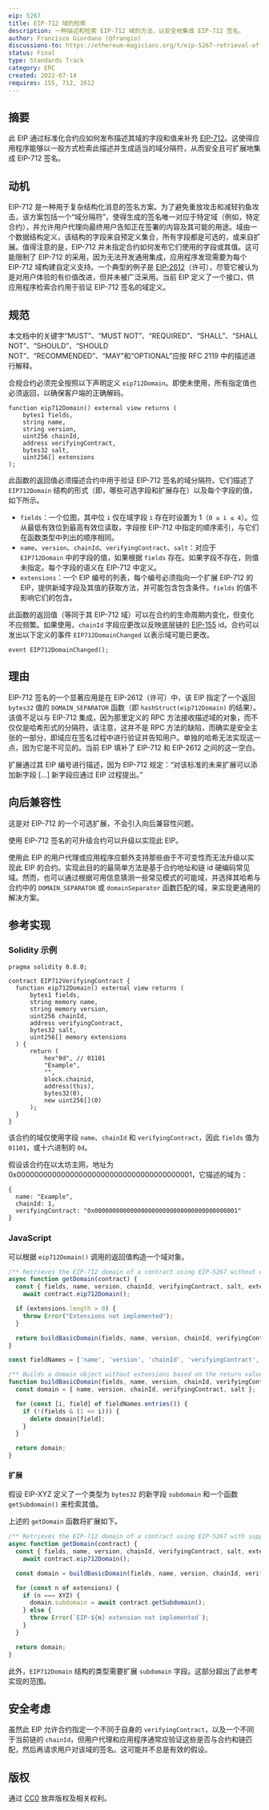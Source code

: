 ```yaml
---
eip: 5267
title: EIP-712 域的检索
description: 一种描述和检索 EIP-712 域的方法，以安全地集成 EIP-712 签名。
author: Francisco Giordano (@frangio)
discussions-to: https://ethereum-magicians.org/t/eip-5267-retrieval-of-eip-712-domain/9951
status: Final
type: Standards Track
category: ERC
created: 2022-07-14
requires: 155, 712, 2612
---
```


## 摘要

此 EIP 通过标准化合约应如何发布描述其域的字段和值来补充 [EIP-712](./eip-712.md)。这使得应用程序能够以一般方式检索此描述并生成适当的域分隔符，从而安全且可扩展地集成 EIP-712 签名。

## 动机

EIP-712 是一种用于复杂结构化消息的签名方案。为了避免重放攻击和减轻钓鱼攻击，该方案包括一个“域分隔符”，使得生成的签名唯一对应于特定域（例如，特定合约），并允许用户代理向最终用户告知正在签署的内容及其可能的用途。域由一个数据结构定义，该结构的字段来自预定义集合，所有字段都是可选的，或来自扩展。值得注意的是，EIP-712 并未指定合约如何发布它们使用的字段或其值。这可能限制了 EIP-712 的采用，因为无法开发通用集成，应用程序发现需要为每个 EIP-712 域构建自定义支持。一个典型的例子是 [EIP-2612](./eip-2612.md)（许可），尽管它被认为是对用户体验的有价值改进，但并未被广泛采用。当前 EIP 定义了一个接口，供应用程序检索合约用于验证 EIP-712 签名的域定义。

## 规范

本文档中的关键字“MUST”、“MUST NOT”、“REQUIRED”、“SHALL”、“SHALL NOT”、“SHOULD”、“SHOULD NOT”、“RECOMMENDED”、“MAY”和“OPTIONAL”应按 RFC 2119 中的描述进行解释。

合规合约必须完全按照以下声明定义 `eip712Domain`。即使未使用，所有指定值也必须返回，以确保客户端的正确解码。

```solidity
function eip712Domain() external view returns (
    bytes1 fields,
    string name,
    string version,
    uint256 chainId,
    address verifyingContract,
    bytes32 salt,
    uint256[] extensions
);
```

此函数的返回值必须描述合约中用于验证 EIP-712 签名的域分隔符。它们描述了 `EIP712Domain` 结构的形式（即，哪些可选字段和扩展存在）以及每个字段的值，如下所示。

- `fields`：一个位图，其中位 `i` 仅在域字段 `i` 存在时设置为 1（`0 ≤ i ≤ 4`）。位从最低有效位到最高有效位读取，字段按 EIP-712 中指定的顺序索引，与它们在函数类型中列出的顺序相同。
- `name`、`version`、`chainId`、`verifyingContract`、`salt`：对应于 `EIP712Domain` 中的字段的值，如果根据 `fields` 存在。如果字段不存在，则值未指定。每个字段的语义在 EIP-712 中定义。
- `extensions`：一个 EIP 编号的列表，每个编号必须指向一个扩展 EIP-712 的 EIP，提供新域字段及其值的获取方法，并可能包含包含条件。`fields` 的值不影响它们的包含。

此函数的返回值（等同于其 EIP-712 域）可以在合约的生命周期内变化，但变化不应频繁。如果使用，`chainId` 字段应更改以反映底层链的 [EIP-155](./eip-155.md) id。合约可以发出以下定义的事件 `EIP712DomainChanged` 以表示域可能已更改。

```solidity
event EIP712DomainChanged();
```

## 理由

EIP-712 签名的一个显著应用是在 EIP-2612（许可）中，该 EIP 指定了一个返回 `bytes32` 值的 `DOMAIN_SEPARATOR` 函数（即 `hashStruct(eip712Domain)` 的结果）。该值不足以与 EIP-712 集成，因为那里定义的 RPC 方法接收描述域的对象，而不仅仅是哈希形式的分隔符。请注意，这并不是 RPC 方法的缺陷，而确实是安全主张的一部分，即域应在签名过程中进行验证并告知用户。单独的哈希无法实现这一点，因为它是不可见的。当前 EIP 填补了 EIP-712 和 EIP-2612 之间的这一空白。

扩展通过其 EIP 编号进行描述，因为 EIP-712 规定：“对该标准的未来扩展可以添加新字段 [...] 新字段应通过 EIP 过程提出。”

## 向后兼容性

这是对 EIP-712 的一个可选扩展，不会引入向后兼容性问题。

使用 EIP-712 签名的可升级合约可以升级以实现此 EIP。

使用此 EIP 的用户代理或应用程序应额外支持那些由于不可变性而无法升级以实现此 EIP 的合约。实现此目的的最简单方法是基于合约地址和链 id 硬编码常见域。然而，也可以通过根据可用信息猜测一些常见模式的可能域，并选择其哈希与合约中的 `DOMAIN_SEPARATOR` 或 `domainSeparator` 函数匹配的域，来实现更通用的解决方案。

## 参考实现

### Solidity 示例

```solidity
pragma solidity 0.8.0;

contract EIP712VerifyingContract {
  function eip712Domain() external view returns (
      bytes1 fields,
      string memory name,
      string memory version,
      uint256 chainId,
      address verifyingContract,
      bytes32 salt,
      uint256[] memory extensions
  ) {
      return (
          hex"0d", // 01101
          "Example",
          "",
          block.chainid,
          address(this),
          bytes32(0),
          new uint256[](0)
      );
  }
}
```

该合约的域仅使用字段 `name`、`chainId` 和 `verifyingContract`，因此 `fields` 值为 `01101`，或十六进制的 `0d`。

假设该合约在以太坊主网，地址为 0x0000000000000000000000000000000000000001，它描述的域为：

```json5
{
  name: "Example",
  chainId: 1,
  verifyingContract: "0x0000000000000000000000000000000000000001"
}
```

### JavaScript

可以根据 `eip712Domain()` 调用的返回值构造一个域对象。

```javascript
/** Retrieves the EIP-712 domain of a contract using EIP-5267 without extensions. */
async function getDomain(contract) {
  const { fields, name, version, chainId, verifyingContract, salt, extensions } =
    await contract.eip712Domain();

  if (extensions.length > 0) {
    throw Error("Extensions not implemented");
  }

  return buildBasicDomain(fields, name, version, chainId, verifyingContract, salt);
}

const fieldNames = ['name', 'version', 'chainId', 'verifyingContract', 'salt'];

/** Builds a domain object without extensions based on the return values of `eip712Domain()`. */
function buildBasicDomain(fields, name, version, chainId, verifyingContract, salt) {
  const domain = { name, version, chainId, verifyingContract, salt };

  for (const [i, field] of fieldNames.entries()) {
    if (!(fields & (1 << i))) {
      delete domain[field];
    }
  }

  return domain;
}
```

#### 扩展

假设 EIP-XYZ 定义了一个类型为 `bytes32` 的新字段 `subdomain` 和一个函数 `getSubdomain()` 来检索其值。

上述的 `getDomain` 函数将扩展如下。

```javascript
/** Retrieves the EIP-712 domain of a contract using EIP-5267 with support for EIP-XYZ. */
async function getDomain(contract) {
  const { fields, name, version, chainId, verifyingContract, salt, extensions } =
    await contract.eip712Domain();

  const domain = buildBasicDomain(fields, name, version, chainId, verifyingContract, salt);

  for (const n of extensions) {
    if (n === XYZ) {
      domain.subdomain = await contract.getSubdomain();
    } else {
      throw Error(`EIP-${n} extension not implemented`);
    }
  }

  return domain;
}
```

此外，`EIP712Domain` 结构的类型需要扩展 `subdomain` 字段。这部分超出了此参考实现的范围。

## 安全考虑

虽然此 EIP 允许合约指定一个不同于自身的 `verifyingContract`，以及一个不同于当前链的 `chainId`，但用户代理和应用程序通常应验证这些是否与合约和链匹配，然后再请求用户对该域的签名。这可能并不总是有效的假设。

## 版权

通过 [CC0](../LICENSE.md) 放弃版权及相关权利。